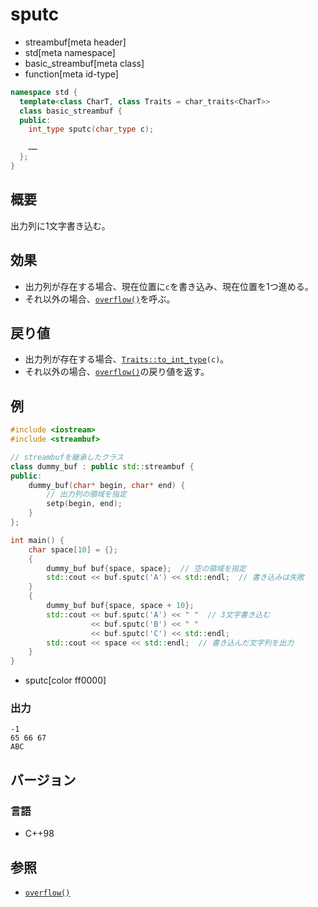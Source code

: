 # sputc
* streambuf[meta header]
* std[meta namespace]
* basic_streambuf[meta class]
* function[meta id-type]

```cpp
namespace std {
  template<class CharT, class Traits = char_traits<CharT>>
  class basic_streambuf {
  public:
    int_type sputc(char_type c);

    ……
  };
}
```

## 概要
出力列に1文字書き込む。

## 効果
- 出力列が存在する場合、現在位置に`c`を書き込み、現在位置を1つ進める。
- それ以外の場合、[`overflow()`](overflow.md)を呼ぶ。

## 戻り値
- 出力列が存在する場合、[`Traits::to_int_type`](../../string/char_traits/to_int_type.md)`(c)`。
- それ以外の場合、[`overflow()`](overflow.md)の戻り値を返す。

## 例
```cpp example
#include <iostream>
#include <streambuf>

// streambufを継承したクラス
class dummy_buf : public std::streambuf {
public:
    dummy_buf(char* begin, char* end) {
        // 出力列の領域を指定
        setp(begin, end);
    }
};

int main() {
    char space[10] = {};
    {
        dummy_buf buf{space, space};  // 空の領域を指定
        std::cout << buf.sputc('A') << std::endl;  // 書き込みは失敗
    }
    {
        dummy_buf buf{space, space + 10};
        std::cout << buf.sputc('A') << " "  // 3文字書き込む
                  << buf.sputc('B') << " "
                  << buf.sputc('C') << std::endl;
        std::cout << space << std::endl;  // 書き込んだ文字列を出力
    }
}
```
* sputc[color ff0000]

### 出力
```
-1
65 66 67
ABC
```

## バージョン
### 言語
- C++98

## 参照
- [`overflow()`](overflow.md)
